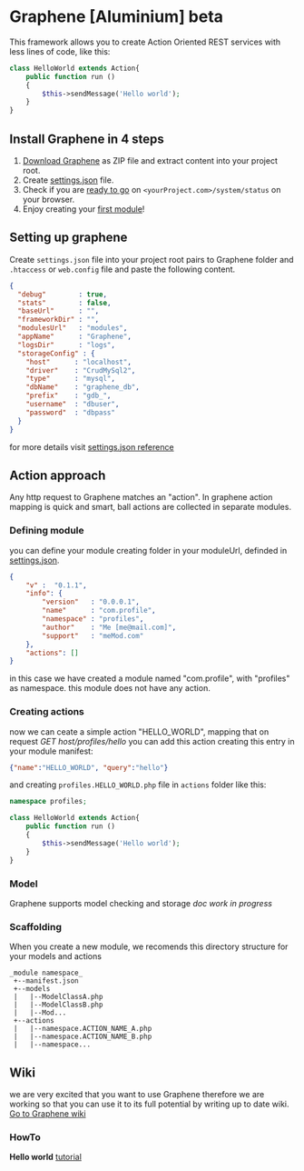 # Graphene [Aluminium] beta
This framework allows you to create Action Oriented REST services with less lines of code, like this:
```PHP
class HelloWorld extends Action{
	public function run ()
	{
		$this->sendMessage('Hello world');
	}
}
```

## Install Graphene in 4 steps
1. [Download Graphene](https://github.com/marcomag89/Graphene/releases/latest) as ZIP file and extract content into your project root.
2. Create [settings.json](#setting-up-graphene) file.
3. Check if you are [ready to go](https://github.com/marcomag89/Graphene/wiki#ready-to-go) on `<yourProject.com>/system/status` on your browser.
4. Enjoy creating your [first module](https://github.com/marcomag89/Graphene/wiki/Hello-World-tutorial)!

## Setting up graphene
Create `settings.json` file into your project root pairs to Graphene folder and `.htaccess` or `web.config` file and paste the following content.

```JSON
{
  "debug"        : true,
  "stats"        : false,
  "baseUrl"      : "",
  "frameworkDir" : "",
  "modulesUrl"   : "modules",
  "appName"      : "Graphene",
  "logsDir"      : "logs",
  "storageConfig" : {
    "host"      : "localhost",
    "driver"    : "CrudMySql2",
    "type"      : "mysql",
    "dbName"    : "graphene_db",
    "prefix"    : "gdb_",
    "username"  : "dbuser",
    "password"  : "dbpass"
  }
}
```
for more details visit [settings.json reference](https://github.com/marcomag89/Graphene/wiki/settings.json)

## Action approach
Any http request to Graphene matches an "action". In graphene action mapping is quick and smart, ball actions are collected in separate modules.

### Defining module
you can define your module creating folder in your moduleUrl, definded in [settings.json](#setting-up-graphene).

```JSON
{
    "v" :  "0.1.1",
    "info": {
        "version"   : "0.0.0.1",
        "name"      : "com.profile",
        "namespace" : "profiles",
        "author"    : "Me [me@mail.com]",
        "support"   : "meMod.com"
    },
    "actions": []
}
```
in this case we have created a module named "com.profile", with "profiles" as namespace.
this module does not have any action.

### Creating actions
now we can ceate a simple action "HELLO_WORLD", mapping that on request *GET host/profiles/hello*
you can add this action creating this entry in your module manifest:
```JSON
{"name":"HELLO_WORLD", "query":"hello"}
```
and creating `profiles.HELLO_WORLD.php` file in `actions` folder like this:
```PHP
namespace profiles;

class HelloWorld extends Action{
    public function run ()
    {
        $this->sendMessage('Hello world');
    }
}
```
### Model
Graphene supports model checking and storage
_doc work in progress_

### Scaffolding
When you create a new module, we recomends this directory structure for your models and actions
```
_module namespace_
 +--manifest.json
 +--models
 |   |--ModelClassA.php 
 |   |--ModelClassB.php 
 |   |--Mod...
 +--actions
 |   |--namespace.ACTION_NAME_A.php 
 |   |--namespace.ACTION_NAME_B.php
 |   |--namespace...
```


## Wiki
we are very excited that you want to use Graphene therefore we are working so that you can use it to its full potential by writing up to date wiki.
[Go to Graphene wiki](https://github.com/marcomag89/Graphene/wiki)

### HowTo
**Hello world** [tutorial](https://github.com/marcomag89/Graphene/wiki/Hello-World-tutorial)
